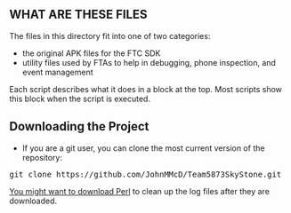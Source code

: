## WHAT ARE THESE FILES

The files in this directory fit into one of two categories:
* the original APK files for the FTC SDK
* utility files used by FTAs to help in debugging, phone inspection, and event management

Each script describes what it does in a block at the top. Most scripts show this block when the script is executed.

## Downloading the Project

* If you are a git user, you can clone the most current version of the repository:

<p><tt>git clone https://github.com/JohnMMcD/Team5873SkyStone.git</tt></p>

[You might want to download Perl](https://perl.org/get.html) to clean up the log files after they are downloaded.
